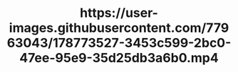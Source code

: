 <h1 align="center">
https://user-images.githubusercontent.com/77963043/178773527-3453c599-2bc0-47ee-95e9-35d25db3a6b0.mp4
</h1>
